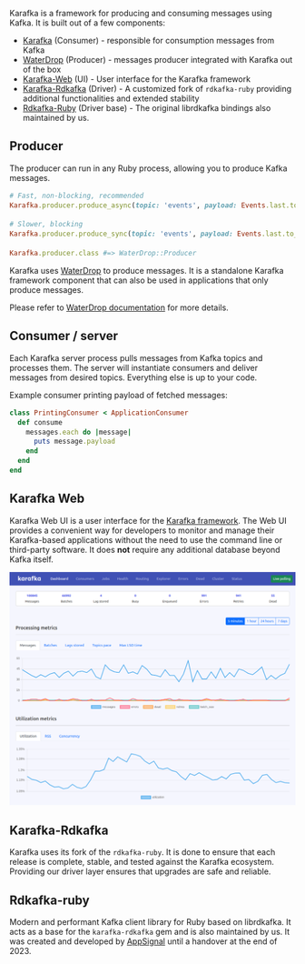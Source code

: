 Karafka is a framework for producing and consuming messages using Kafka. It is built out of a few components:

- [Karafka](https://github.com/karafka/karafka) (Consumer) - responsible for consumption messages from Kafka
- [WaterDrop](https://github.com/karafka/waterdrop) (Producer) - messages producer integrated with Karafka out of the box
- [Karafka-Web](https://github.com/karafka/karafka-web) (UI) - User interface for the Karafka framework
- [Karafka-Rdkafka](https://github.com/karafka/karafka-rdkafka) (Driver) - A customized fork of `rdkafka-ruby` providing additional functionalities and extended stability
- [Rdkafka-Ruby](https://github.com/appsignal/rdkafka-ruby/) (Driver base) - The original librdkafka bindings also maintained by us.

## Producer

The producer can run in any Ruby process, allowing you to produce Kafka messages.

```ruby
# Fast, non-blocking, recommended
Karafka.producer.produce_async(topic: 'events', payload: Events.last.to_json)

# Slower, blocking
Karafka.producer.produce_sync(topic: 'events', payload: Events.last.to_json)

Karafka.producer.class #=> WaterDrop::Producer
```

Karafka uses [WaterDrop](https://github.com/karafka/waterdrop) to produce messages. It is a standalone Karafka framework component that can also be used in applications that only produce messages.

Please refer to [WaterDrop documentation](https://karafka.io/docs/#waterdrop) for more details.

## Consumer / server

Each Karafka server process pulls messages from Kafka topics and processes them. The server will instantiate consumers and deliver messages from desired topics. Everything else is up to your code.

Example consumer printing payload of fetched messages:

```ruby
class PrintingConsumer < ApplicationConsumer
  def consume
    messages.each do |message|
      puts message.payload
    end
  end
end
```

## Karafka Web

Karafka Web UI is a user interface for the [Karafka framework](https://github.com/karafka/karafka). The Web UI provides a convenient way for developers to monitor and manage their Karafka-based applications without the need to use the command line or third-party software. It does **not** require any additional database beyond Kafka itself.

<p align="center">
  <img src="https://raw.githubusercontent.com/karafka/misc/master/printscreens/web-ui.png" alt="Karafka Web UI"/>
</p>

## Karafka-Rdkafka

Karafka uses its fork of the `rdkafka-ruby`. It is done to ensure that each release is complete, stable, and tested against the Karafka ecosystem. Providing our driver layer ensures that upgrades are safe and reliable.

## Rdkafka-ruby

Modern and performant Kafka client library for Ruby based on librdkafka. It acts as a base for the `karafka-rdkafka` gem and is also maintained by us. It was created and developed by [AppSignal](https://www.appsignal.com/) until a handover at the end of 2023.
